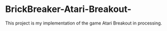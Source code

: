 # BrickBreaker-Atari-Breakout-

This project is my implementation of the game Atari Breakout in processing.
